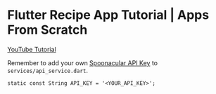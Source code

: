 # Flutter Recipe App Tutorial | Apps From Scratch

[YouTube Tutorial](https://youtu.be/eP5S4yDmZfw)

Remember to add your own [Spoonacular API Key](https://spoonacular.com/food-api) to `services/api_service.dart`.

`static const String API_KEY = '<YOUR_API_KEY>';`

